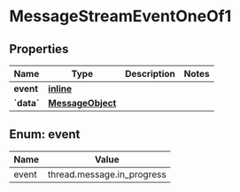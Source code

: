 
# MessageStreamEventOneOf1

## Properties
| Name | Type | Description | Notes |
| ------------ | ------------- | ------------- | ------------- |
| **event** | [**inline**](#Event) |  |  |
| **&#x60;data&#x60;** | [**MessageObject**](MessageObject.md) |  |  |


<a id="Event"></a>
## Enum: event
| Name | Value |
| ---- | ----- |
| event | thread.message.in_progress |



